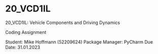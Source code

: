 # 20_VCD1IL
20_VCD1IL: Vehicle Components and Driving Dynamics

Coding Assignment

Student: Mike Hoffmann (52209624)
Package Manager: PyCharm
Due Date: 31.01.2023